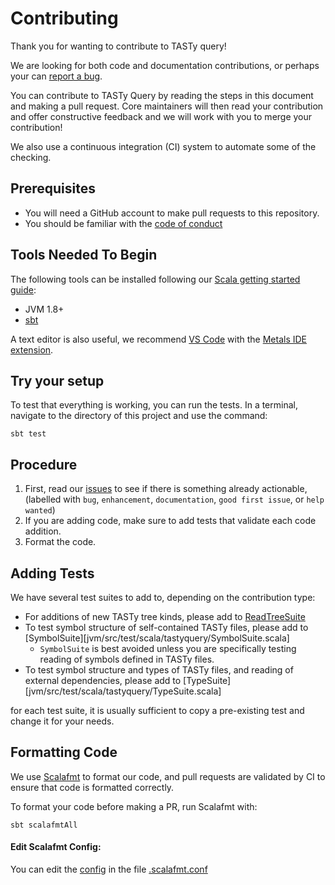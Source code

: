 # Contributing

Thank you for wanting to contribute to TASTy query!

We are looking for both code and documentation contributions, or perhaps your can [report a bug](https://github.com/scalacenter/tasty-query/issues).

You can contribute to TASTy Query by reading the steps in this document and making a pull request.
Core maintainers will then read your contribution and offer constructive feedback and we will work with you to merge your contribution!

We also use a continuous integration (CI) system to automate some of the checking.

## Prerequisites
- You will need a GitHub account to make pull requests to this repository.
- You should be familiar with the [code of conduct](https://scala-lang.org/conduct/)

## Tools Needed To Begin
The following tools can be installed following our [Scala getting started guide](https://docs.scala-lang.org/getting-started/index.html):
- JVM 1.8+
- [sbt](https://www.scala-sbt.org/download.html)

A text editor is also useful, we recommend [VS Code](https://code.visualstudio.com) with the [Metals IDE extension](https://marketplace.visualstudio.com/items?itemName=scalameta.metals).

## Try your setup
To test that everything is working, you can run the tests. In a terminal, navigate to the directory of this project and use the command:
```script
sbt test
```

## Procedure

1. First, read our [issues](https://github.com/scalacenter/tasty-query/issues) to see if there is something already actionable, (labelled with `bug`, `enhancement`, `documentation`, `good first issue`, or `help wanted`)
2. If you are adding code, make sure to add tests that validate each code addition.
3. Format the code.

## Adding Tests

We have several test suites to add to, depending on the contribution type:
- For additions of new TASTy tree kinds, please add to [ReadTreeSuite](jvm/src/test/scala/tastyquery/ReadTreeSuite.scala)
- To test symbol structure of self-contained TASTy files, please add to [SymbolSuite][jvm/src/test/scala/tastyquery/SymbolSuite.scala]
  - `SymbolSuite` is best avoided unless you are specifically testing reading of symbols defined in TASTy files.
- To test symbol structure and types of TASTy files, and reading of external dependencies, please add to [TypeSuite][jvm/src/test/scala/tastyquery/TypeSuite.scala]

for each test suite, it is usually sufficient to copy a pre-existing test and change it for your needs.

## Formatting Code
We use [Scalafmt](https://scalameta.org/scalafmt/) to format our code, and pull requests are validated by CI to ensure that code is formatted correctly.

To format your code before making a PR, run Scalafmt with:

```script
sbt scalafmtAll
```

#### Edit Scalafmt Config:
You can edit the [config](https://scalameta.org/scalafmt/docs/configuration.html) in the file [.scalafmt.conf](.scalafmt.conf)
